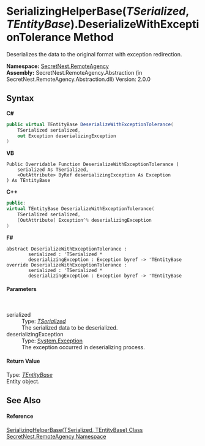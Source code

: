 # SerializingHelperBase(*TSerialized*, *TEntityBase*).DeserializeWithExceptionTolerance Method 
 

Deserializes the data to the original format with exception redirection.

**Namespace:**&nbsp;<a href="N_SecretNest_RemoteAgency">SecretNest.RemoteAgency</a><br />**Assembly:**&nbsp;SecretNest.RemoteAgency.Abstraction (in SecretNest.RemoteAgency.Abstraction.dll) Version: 2.0.0

## Syntax

**C#**<br />
``` C#
public virtual TEntityBase DeserializeWithExceptionTolerance(
	TSerialized serialized,
	out Exception deserializingException
)
```

**VB**<br />
``` VB
Public Overridable Function DeserializeWithExceptionTolerance ( 
	serialized As TSerialized,
	<OutAttribute> ByRef deserializingException As Exception
) As TEntityBase
```

**C++**<br />
``` C++
public:
virtual TEntityBase DeserializeWithExceptionTolerance(
	TSerialized serialized, 
	[OutAttribute] Exception^% deserializingException
)
```

**F#**<br />
``` F#
abstract DeserializeWithExceptionTolerance : 
        serialized : 'TSerialized * 
        deserializingException : Exception byref -> 'TEntityBase 
override DeserializeWithExceptionTolerance : 
        serialized : 'TSerialized * 
        deserializingException : Exception byref -> 'TEntityBase 
```


#### Parameters
&nbsp;<dl><dt>serialized</dt><dd>Type: <a href="T_SecretNest_RemoteAgency_SerializingHelperBase_2">*TSerialized*</a><br />The serialized data to be deserialized.</dd><dt>deserializingException</dt><dd>Type: <a href="https://docs.microsoft.com/dotnet/api/system.exception" target="_blank">System.Exception</a><br />The exception occurred in deserializing process.</dd></dl>

#### Return Value
Type: <a href="T_SecretNest_RemoteAgency_SerializingHelperBase_2">*TEntityBase*</a><br />Entity object.

## See Also


#### Reference
<a href="T_SecretNest_RemoteAgency_SerializingHelperBase_2">SerializingHelperBase(TSerialized, TEntityBase) Class</a><br /><a href="N_SecretNest_RemoteAgency">SecretNest.RemoteAgency Namespace</a><br />